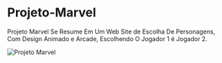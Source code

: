 # Projeto-Marvel
 Projeto Marvel Se Resume Em Um Web Site de Escolha De Personagens, Com Design Animado e Arcade, Escolhendo O Jogador 1 é Jogador 2.

<img align="center" alt="Projeto Marvel" src="" width="" />
